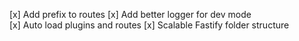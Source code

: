 [x] Add prefix to routes
[x] Add better logger for dev mode    
[x] Auto load plugins and routes
[x] Scalable Fastify folder structure